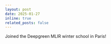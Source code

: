 ```yaml
---
layout: post
date: 2025-01-27 
inline: true
related_posts: false
---
```


Joined the Deepgreen MLIR winter school in Paris!

